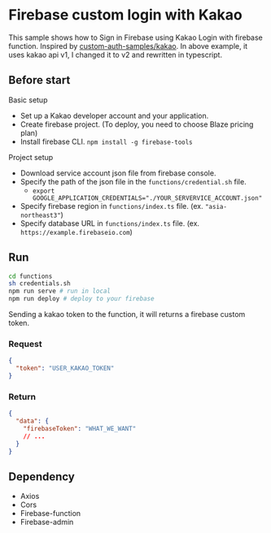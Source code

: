 # Firebase custom login with Kakao

This sample shows how to Sign in Firebase using Kakao Login with firebase function. Inspired by [custom-auth-samples/kakao](https://github.com/FirebaseExtended/custom-auth-samples/tree/master/kakao). In above example, it uses kakao api v1, I changed it to v2 and rewritten in typescript.

## Before start

Basic setup

- Set up a Kakao developer account and your application.
- Create firebase project. (To deploy, you need to choose Blaze pricing plan)
- Install firebase CLI. `npm install -g firebase-tools`

Project setup

- Download service account json file from firebase console.
- Specify the path of the json file in the `functions/credential.sh` file.
  - `export GOOGLE_APPLICATION_CREDENTIALS="./YOUR_SERVERVICE_ACCOUNT.json"`
- Specify firebase region in `functions/index.ts` file. (ex. `"asia-northeast3"`)
- Specify database URL in `functions/index.ts` file. (ex. `https://example.firebaseio.com`)

## Run

```bash
cd functions
sh credentials.sh
npm run serve # run in local
npm run deploy # deploy to your firebase
```

Sending a kakao token to the function, it will returns a firebase custom token.

### Request

```json
{
  "token": "USER_KAKAO_TOKEN"
}
```

### Return

```json
{
  "data": {
    "firebaseToken": "WHAT_WE_WANT"
    // ...
  }
}
```

## Dependency

- Axios
- Cors
- Firebase-function
- Firebase-admin

